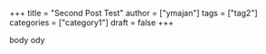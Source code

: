 +++
title = "Second Post Test"
author = ["ymajan"]
tags = ["tag2"]
categories = ["category1"]
draft = false
+++

body ody
